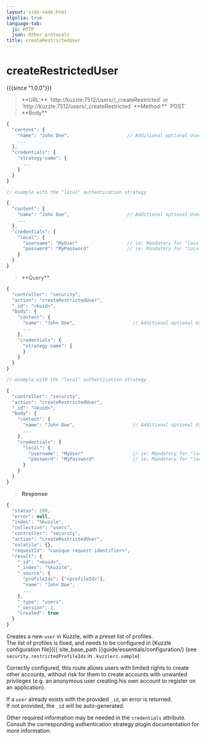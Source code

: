 ```yaml
---
layout: side-code.html
algolia: true
language-tab:
  js: HTTP
  json: Other protocols
title: createRestrictedUser
---
```



# createRestrictedUser

{{{since "1.0.0"}}}


<blockquote class="js">
<p>
**URL:** `http://kuzzle:7512/users/<kuid>/_createRestricted` or `http://kuzzle:7512/users/_createRestricted`  
**Method:** `POST`  
**Body**
</p>
</blockquote>

```js
{
  "content": {
    "name": "John Doe",                     // Additional optional User properties
    ...
  },
  "credentials": {
    "strategy-name": {
      ...
    }
  }
}

// example with the "local" authentication strategy

{
  "content": {
    "name": "John Doe",                     // Additional optional User properties
    ...
  },
  "credentials": {
    "local": {
      "username": "MyUser"                  // ie: Mandatory for "local" authentication plugin
      "password": "MyPassword"              // ie: Mandatory for "local" authentication plugin
    }
  }
}
```

<blockquote class="json">
<p>
**Query**
</p>
</blockquote>

```js
{
  "controller": "security",
  "action": "createRestrictedUser",
  "_id": "<kuid>",
  "body": {
    "content": {
      "name": "John Doe",                     // Additional optional User properties
      ...
    },
    "credentials": {
      "strategy-name": {
      }
    }
  }
}

// example with the "local" authentication strategy

{
  "controller": "security",
  "action": "createRestrictedUser",
  "_id": "<kuid>",
  "body": {
    "content": {
      "name": "John Doe",                     // Additional optional User properties
      ...
    },
    "credentials": {
      "local": {
        "username": "MyUser"                  // ie: Mandatory for "local" authentication plugin
        "password": "MyPassword"              // ie: Mandatory for "local" authentication plugin
      }
    }
  }
}
```

>**Response**

```javascript
{
  "status": 200,
  "error": null,
  "index": "%kuzzle",
  "collection": "users",
  "controller": "security",
  "action": "createRestrictedUser",
  "volatile": {},
  "requestId": "<unique request identifier>",
  "result": {
    "_id": "<kuid>",
    "_index": "%kuzzle",
    "_source": {
      "profileIds": ["<profileId>"],
      "name": "John Doe",
      ...
    },
    "_type": "users",
    "_version": 1,
    "created": true
  }
}
```

Creates a new `user` in Kuzzle, with a preset list of profiles.  
The list of profiles is fixed, and needs to be configured in [Kuzzle configuration file]({{ site_base_path }}guide/essentials/configuration/) (see `security.restrictedProfileIds` in `.kuzzlerc.sample`).

Correctly configured, this route allows users with limited rights to create other accounts, without risk for them to create accounts with unwanted privileges (e.g. an anonymous user creating his own account to register on an application).

If a `user` already exists with the provided `_id`, an error is returned.  
If not provided, the `_id` will be auto-generated.

Other required information may be needed in the `credentials` attribute. Consult the corresponding authentication strategy plugin documentation for more information.
